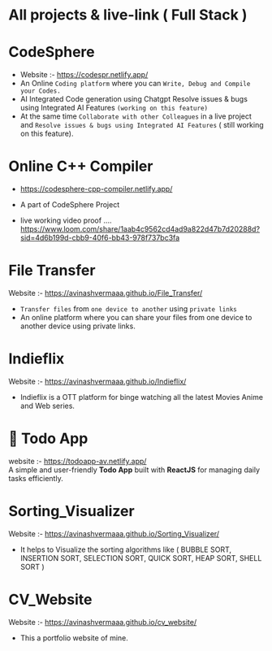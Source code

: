 # All projects & live-link ( Full Stack )

# CodeSphere
* Website :- https://codespr.netlify.app/
* An Online `Coding platform` where you can `Write, Debug and Compile your Codes.`
* AI Integrated Code generation using Chatgpt  Resolve issues & bugs using Integrated AI Features `(working on this feature)`   
* At the same time `Collaborate with other Colleagues` in a live project and `Resolve issues & bugs using Integrated AI Features` ( still working on this feature).

# Online C++ Compiler
* https://codesphere-cpp-compiler.netlify.app/

* A part of CodeSphere Project
* live working video proof ....   https://www.loom.com/share/1aab4c9562cd4ad9a822d47b7d20288d?sid=4d6b199d-cbb9-40f6-bb43-978f737bc3fa

# File Transfer
Website :- https://avinashvermaaa.github.io/File_Transfer/
* `Transfer files` from `one device to another` using `private links`
* An online platform where you can share your files from one device to another device using private links.

# Indieflix
Website :- https://avinashvermaaa.github.io/Indieflix/
* Indieflix is a OTT platform for binge watching all the latest Movies Anime and Web series.

# 📌 Todo App
  website :- https://todoapp-av.netlify.app/  
A simple and user-friendly **Todo App** built with **ReactJS** for managing daily tasks efficiently.  


# Sorting_Visualizer
Website :- https://avinashvermaaa.github.io/Sorting_Visualizer/
* It helps to Visualize the sorting algorithms like ( BUBBLE SORT, INSERTION SORT, SELECTION SORT, QUICK SORT, HEAP SORT, SHELL SORT )


# CV_Website
Website :- https://avinashvermaaa.github.io/cv_website/
* This a portfolio website of mine. 
